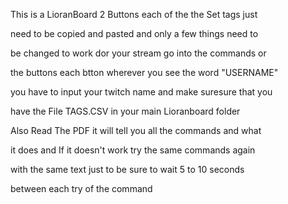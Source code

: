 This is a LioranBoard 2 Buttons each of the the Set tags just

need to be copied and pasted and only a few things need to

be changed to work dor your stream go into the commands or

the buttons each btton wherever you see the word "USERNAME" 

you have to input your twitch name and make suresure that you

have the File TAGS.CSV in your main Lioranboard folder

Also Read The PDF it will tell you all the commands and what

it does and If it doesn't work try the same commands again

with the same text just to be sure to wait 5 to 10  seconds

between each try of the command
